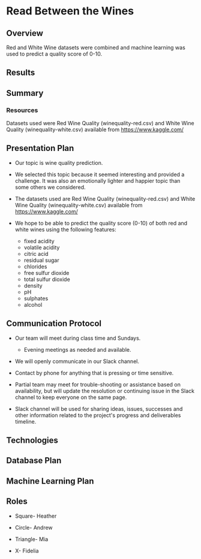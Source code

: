 # Read Between the Wines

## Overview

Red and White Wine datasets were combined and machine learning was used to predict a quality score of 0-10.

## Results

## Summary

### Resources

Datasets used were Red Wine Quality (winequality-red.csv) and White Wine Quality (winequality-white.csv) available from <https://www.kaggle.com/>

## Presentation Plan

- Our topic is wine quality prediction.

- We selected this topic because it seemed interesting and provided a challenge.  It was also an emotionally lighter and happier topic than some others we considered.

- The datasets used are Red Wine Quality (winequality-red.csv) and White Wine Quality (winequality-white.csv) available from <https://www.kaggle.com/>

- We hope to be able to predict the quality score (0-10) of both red and white wines using the following features:
  
  - fixed acidity
  - volatile acidity
  - citric acid
  - residual sugar
  - chlorides
  - free sulfur dioxide
  - total sulfur dioxide
  - density
  - pH
  - sulphates
  - alcohol

## Communication Protocol

- Our team will meet during class time and Sundays.
  - Evening meetings as needed and available.

- We will openly communicate in our Slack channel.

- Contact by phone for anything that is pressing or time sensitive.

- Partial team may meet for trouble-shooting or assistance based on availability, but will update the resolution or continuing issue in the Slack channel to keep everyone on the same page.

- Slack channel will be used for sharing ideas, issues, successes and other information related to the project's progress and deliverables timeline.

## Technologies

## Database Plan

## Machine Learning Plan

## Roles

- Square- Heather

- Circle- Andrew

- Triangle- Mia

- X- Fidelia
